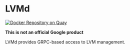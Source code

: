 # LVMd


[![Docker Repository on Quay](https://quay.io/repository/picoprod/lvmd/status "Docker Repository on Quay")](https://quay.io/repository/picoprod/lvmd)

**This is not an official Google product**

LVMd provides GRPC-based access to LVM management.
